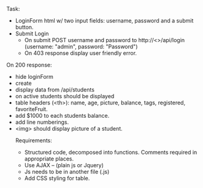 Task:
  - LoginForm html w/ two input fields: username, password and a submit button.
  - Submit Login
    - On submit POST username and password to http://<>/api/login (username: "admin", password: "Password")
    - On 403 response display user friendly error.
  

On 200 response:
  - hide loginForm
  - create <table>
  - display data from /api/students
  - on active students should be displayed
  - table headers (\<th\>): name, age, picture, balance, tags, registered, favoriteFruit.
  - add $1000 to each students balance.
  - add line numberings.
  - \<img\> should display picture of a student.
  
Requirements:
  - Structured code, decomposed into functions. Comments required in appropriate places.
  - Use AJAX – (plain js or Jquery)
  - Js needs to be in another file (.js)
  - Add CSS styling for table.

